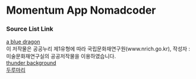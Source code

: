 # Momentum App Nomadcoder

<h3> Source List Link</h3>
<a href="https://portal.nrich.go.kr/kor/designUsrView.do?menuIdx=589&idx=2365" target="_blank">a blue dragon</a><br />
이 저작물은 공공누리 제1유형에 따라 국립문화재연구원(www.nrich.go.kr), 작성자 : 미술문화재연구실의 공공저작물을 이용하였습니다.<br />
<a href="https://pixabay.com/images/id-5398664/" target="_blank">thunder background</a><br />
<a href="https://kor.pngtree.com/freepng/reel_575413.html" target="_blank">두루마리</a>

